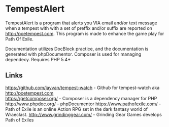# TempestAlert

TempestAlert is a program that alerts you VIA email and/or text message when a tempest with with a set of preffix and/or suffix are reported on http://poetempest.com. This program is made to enhance the game play for Path Of Exile. 

Documentation utilizes DocBlock practice, and the documentation is generated with phpDocumentor. Composer is used for managing dependecy. Requires PHP 5.4+



## Links
https://github.com/jayvan/tempest-watch - Github for tempest-watch aka http://poetempest.com<br/>
https://getcomposer.org/ - Composer is a dependency manager for PHP<br/>
http://www.phpdoc.org/ - phpDocumentor
https://www.pathofexile.com/ - Path of Exile is an online Action RPG set in the dark fantasy world of Wraeclast.
http://www.grindinggear.com/ - Grinding Gear Games develops Path of Exiles
